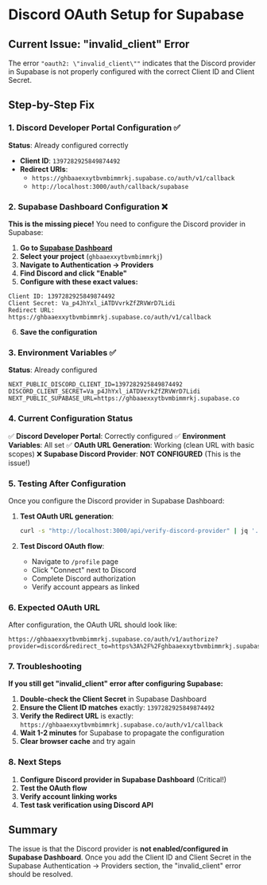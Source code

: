 # Discord OAuth Setup for Supabase

## Current Issue: "invalid_client" Error

The error `"oauth2: \"invalid_client\""` indicates that the Discord provider in Supabase is not properly configured with the correct Client ID and Client Secret.

## Step-by-Step Fix

### 1. Discord Developer Portal Configuration ✅

**Status**: Already configured correctly
- **Client ID**: `1397282925849874492`
- **Redirect URIs**: 
  - `https://ghbaaexxytbvmbimmrkj.supabase.co/auth/v1/callback`
  - `http://localhost:3000/auth/callback/supabase`

### 2. Supabase Dashboard Configuration ❌

**This is the missing piece!** You need to configure the Discord provider in Supabase:

1. **Go to [Supabase Dashboard](https://supabase.com/dashboard)**
2. **Select your project** (`ghbaaexxytbvmbimmrkj`)
3. **Navigate to Authentication → Providers**
4. **Find Discord and click "Enable"**
5. **Configure with these exact values:**

```
Client ID: 1397282925849874492
Client Secret: Va_p4JhYxl_iATDVvrkZfZRVWrD7Lidi
Redirect URL: https://ghbaaexxytbvmbimmrkj.supabase.co/auth/v1/callback
```

6. **Save the configuration**

### 3. Environment Variables ✅

**Status**: Already configured
```env
NEXT_PUBLIC_DISCORD_CLIENT_ID=1397282925849874492
DISCORD_CLIENT_SECRET=Va_p4JhYxl_iATDVvrkZfZRVWrD7Lidi
NEXT_PUBLIC_SUPABASE_URL=https://ghbaaexxytbvmbimmrkj.supabase.co
```

### 4. Current Configuration Status

✅ **Discord Developer Portal**: Correctly configured
✅ **Environment Variables**: All set
✅ **OAuth URL Generation**: Working (clean URL with basic scopes)
❌ **Supabase Discord Provider**: **NOT CONFIGURED** (This is the issue!)

### 5. Testing After Configuration

Once you configure the Discord provider in Supabase Dashboard:

1. **Test OAuth URL generation**:
   ```bash
   curl -s "http://localhost:3000/api/verify-discord-provider" | jq '.configured'
   ```

2. **Test Discord OAuth flow**:
   - Navigate to `/profile` page
   - Click "Connect" next to Discord
   - Complete Discord authorization
   - Verify account appears as linked

### 6. Expected OAuth URL

After configuration, the OAuth URL should look like:
```
https://ghbaaexxytbvmbimmrkj.supabase.co/auth/v1/authorize?provider=discord&redirect_to=https%3A%2F%2Fghbaaexxytbvmbimmrkj.supabase.co%2Fauth%2Fv1%2Fcallback&scopes=identify%20email
```

### 7. Troubleshooting

**If you still get "invalid_client" error after configuring Supabase:**

1. **Double-check the Client Secret** in Supabase Dashboard
2. **Ensure the Client ID matches** exactly: `1397282925849874492`
3. **Verify the Redirect URL** is exactly: `https://ghbaaexxytbvmbimmrkj.supabase.co/auth/v1/callback`
4. **Wait 1-2 minutes** for Supabase to propagate the configuration
5. **Clear browser cache** and try again

### 8. Next Steps

1. **Configure Discord provider in Supabase Dashboard** (Critical!)
2. **Test the OAuth flow**
3. **Verify account linking works**
4. **Test task verification using Discord API**

## Summary

The issue is that the Discord provider is **not enabled/configured in Supabase Dashboard**. Once you add the Client ID and Client Secret in the Supabase Authentication → Providers section, the "invalid_client" error should be resolved. 